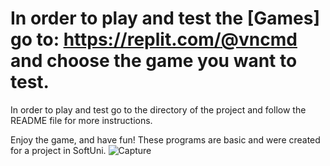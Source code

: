 # In order to play and test the [Games] go to: https://replit.com/@vncmd and choose the game you want to test.
In order to play and test go to the directory of the project and follow the README file for more instructions.

Enjoy the game, and have fun!
These programs are basic and were created for a project in SoftUni.
![Capture](https://user-images.githubusercontent.com/99009455/213918462-b9d653af-c4e0-4d58-be1a-b84ee16195ee.PNG)
